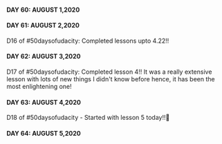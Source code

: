 #### DAY 60: AUGUST 1,2020

#### DAY 61: AUGUST 2,2020 

D16 of #50daysofudacity: Completed lessons upto 4.22!!

#### DAY 62: AUGUST 3,2020 

D17 of #50daysofudacity: Completed lesson 4!! It was a really extensive lesson with lots of new things I didn't know before hence, it has been the most enlightening one!

#### DAY 63: AUGUST 4,2020 

D18 of #50daysofudacity - Started with lesson 5 today!!:tada:

#### DAY 64: AUGUST 5,2020 
